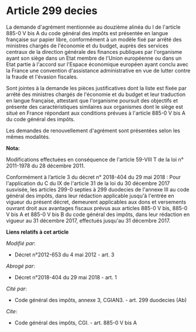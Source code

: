 # Article 299 decies

La demande d'agrément mentionnée au douzième alinéa du I de l'article 885-0 V bis A du code général des impôts est présentée
en langue française sur papier libre, conformément à un modèle fixé par arrêté des ministres chargés de l'économie et du
budget, auprès des services centraux de la direction générale des finances publiques par l'organisme ayant son siège dans un
Etat membre de l'Union européenne ou dans un Etat partie à l'accord  sur l'Espace économique européen ayant conclu avec la
France une  convention d'assistance administrative en vue de lutter contre la fraude  et l'évasion fiscales. 

Sont jointes à la demande les pièces justificatives dont la liste est fixée par arrêté des ministres chargés de l'économie et
du budget et leur traduction en langue française, attestant que l'organisme poursuit des objectifs et présente des
caractéristiques similaires aux organismes dont le siège est situé en France répondant aux conditions prévues à l'article
885-0 V bis A du code général des impôts. 

Les demandes de renouvellement d'agrément sont présentées selon les mêmes modalités.

**Nota:**

Modifications effectuées en conséquence de l'article 59-VIII T de la loi n° 2011-1978 du 28 décembre 2011.

Conformément à l’article 3 du décret n° 2018-404 du 29 mai 2018 : Pour l'application du C du IX de l'article 31 de la loi du
30 décembre 2017 susvisée, les articles 299-0 septies à 299 duodecies de l'annexe III au code général des impôts, dans leur
rédaction applicable jusqu'à l'entrée en vigueur du présent décret, demeurent applicables aux dons et versements ouvrant
droit aux avantages fiscaux prévus aux articles 885-0 V bis, 885-0 V bis A et 885-0 V bis B du code général des impôts, dans
leur rédaction en vigueur au 31 décembre 2017, effectués jusqu'au 31 décembre 2017.

**Liens relatifs à cet article**

_Modifié par_:

  - Décret n°2012-653 du 4 mai 2012 - art. 3

_Abrogé par_:

  - Décret n°2018-404 du 29 mai 2018 - art. 1

_Cité par_:

  - Code général des impôts, annexe 3, CGIAN3. - art. 299 duodecies (Ab)

_Cite_:

  - Code général des impôts, CGI. - art. 885-0 V bis A
